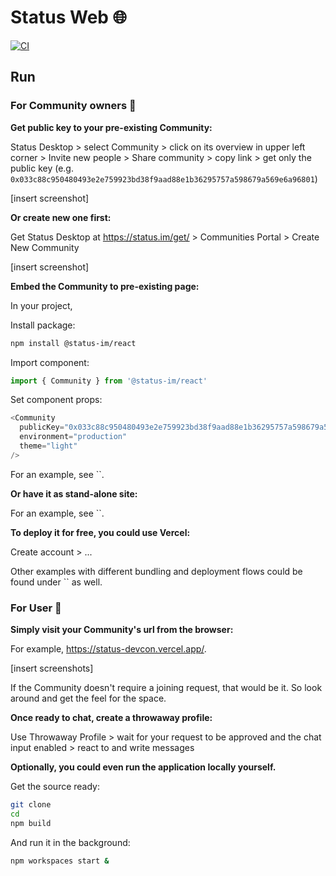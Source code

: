 # Status Web 🌐

[![CI](https://github.com/status-im/status-web/actions/workflows/ci.yml/badge.svg)](https://github.com/status-im/status-web/actions/workflows/ci.yml)

## Run

### For Community owners 👥

**Get public key to your pre-existing Community:**

Status Desktop > select Community > click on its overview in upper left corner > Invite new people > Share community > copy link > get only the public key (e.g. `0x033c88c950480493e2e759923bd38f9aad88e1b36295757a598679a569e6a96801`)

[insert screenshot]

**Or create new one first:**

Get Status Desktop at <https://status.im/get/> > Communities Portal > Create New Community

[insert screenshot]

**Embed the Community to pre-existing page:**

In your project,

Install package:

```sh
npm install @status-im/react
```

Import component:

```js
import { Community } from '@status-im/react'
```

Set component props:

```js
<Community
  publicKey="0x033c88c950480493e2e759923bd38f9aad88e1b36295757a598679a569e6a96801"
  environment="production"
  theme="light"
/>
```

For an example, see ``.

**Or have it as stand-alone site:**

For an example, see ``.

**To deploy it for free, you could use Vercel:**

Create account > ...

Other examples with different bundling and deployment flows could be found under `` as well.

### For User 👤

**Simply visit your Community's url from the browser:**

For example, <https://status-devcon.vercel.app/>.

[insert screenshots]

If the Community doesn't require a joining request, that would be it. So look around and get the feel for the space.

**Once ready to chat, create a throwaway profile:**

Use Throwaway Profile > wait for your request to be approved and the chat input enabled > react to and write messages

**Optionally, you could even run the application locally yourself.**

Get the source ready:

```sh
git clone
cd
npm build
```

And run it in the background:

```sh
npm workspaces start &
```

